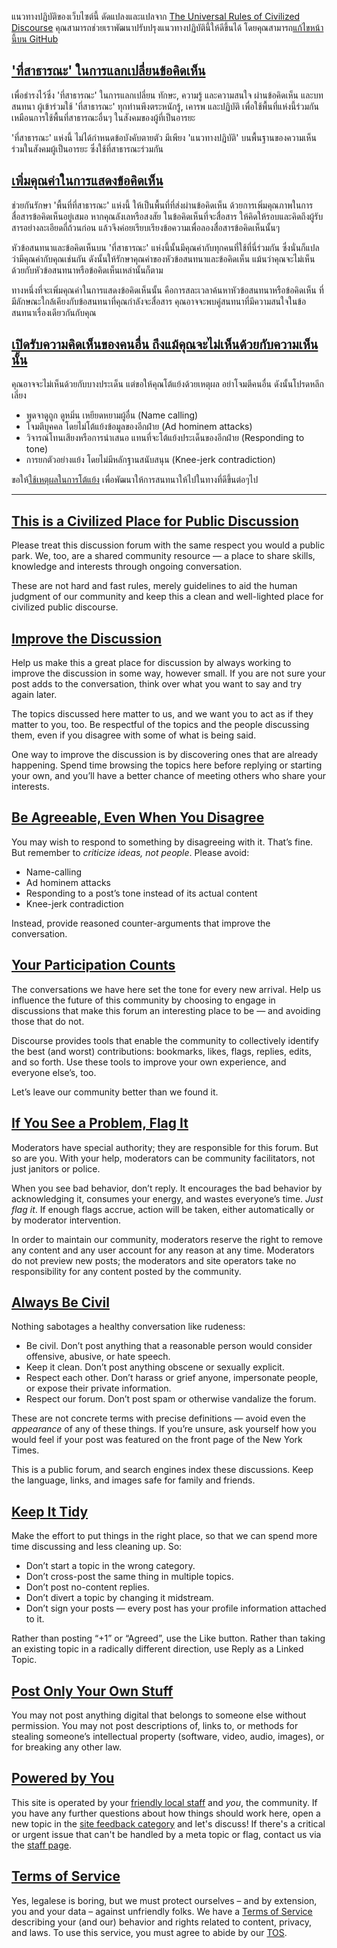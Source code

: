 แนวทางปฏิบัติของเว็บไซต์นี้ ดัดแปลงและแปลจาก [The Universal Rules of Civilized Discourse](https://blog.discourse.org/2013/03/the-universal-rules-of-civilized-discourse/) คุณสามารถช่วยเราพัฒนาปรับปรุงแนวทางปฏิบัตินี้ให้ดีขึ้นได้ โดยคุณสามารถ[แก้ไขหน้านี้บน GitHub](https://github.com/bigbearsio/discourse-bigbears-guidelines/blob/master/GUIDELINES.md)

<a name="civilized"></a>

## ['ที่สาธารณะ' ในการแลกเปลี่ยนข้อคิดเห็น](#civilized)

เพื่อธำรงไว้ซึ่ง 'ที่สาธารณะ' ในการแลกเปลี่ยน ทักษะ, ความรู้ และความสนใจ ผ่านข้อคิดเห็น และบทสนทนา ผู้เข้าร่วมใช้ 'ที่สาธารณะ' ทุกท่านพึงตระหนักรู้, เคารพ และปฏิบัติ เพื่อใช้พื้นที่แห่งนี้ร่วมกัน เหมือนการใช้พื้นที่สาธารณะอื่นๆ ในสังคมของผู้ที่เป็นอารยะ

'ที่สาธารณะ' แห่งนี้ ไม่ได้กำหนดข้อบังคับตายตัว มีเพียง 'แนวทางปฏิบัติ' บนพื้นฐานของความเห็นร่วมในสังคมผู้เป็นอารยะ ซึ่งใช้ที่สาธารณะร่วมกัน

<a name="improve"></a>

## [เพิ่มคุณค่าในการแสดงข้อคิดเห็น](#improve)

ช่วยกันรักษา 'พื้นที่ที่สาธารณะ' แห่งนี้ ให้เป็นพื้นที่ที่ส่งผ่านข้อคิดเห็น ด้วยการเพิ่มคุณภาพในการสื่อสารข้อคิดเห็นอยู่เสมอ หากคุณลังเลหรือสงสัย ในข้อคิดเห็นที่จะสื่อสาร ให้คิดให้รอบและคิดถึงผู้รับสารอย่างละเอียดถี่ถ้วนก่อน แล้วจึงค่อยเรียบเรียงข้อความเพื่อลองสื่อสารข้อคิดเห็นนั้นๆ

หัวข้อสนทนาและข้อคิดเห็นบน 'ที่สาธารณะ' แห่งนี้นั้นมีคุณค่ากับทุกคนที่ใช้ที่นี่ร่วมกัน ซึ่งนั่นก็แปลว่ามีคุณค่ากับคุณเช่นกัน ดังนั้นให้รักษาคุณค่าของหัวข้อสนทนาและข้อคิดเห็น แม้นว่าคุณจะไม่เห็นด้วยกับหัวข้อสนทนาหรือข้อคิดเห็นเหล่านั้นก็ตาม

ทางหนึ่งที่จะเพิ่มคุณค่าในการแสดงข้อคิดเห็นนั้น คือการสละเวลาค้นหาหัวข้อสนทนาหรือข้อคิดเห็น ที่มีลักษณะใกล้เคียงกับข้อสนทนาที่คุณกำลังจะสื่อสาร คุณอาจจะพบคู่สนทนาที่มีความสนใจในข้อสนทนาเรื่องเดียวกันกับคุณ

<a name="agreeable"></a>

## [เปิดรับความคิดเห็นของคนอื่น ถึงแม้คุณจะไม่เห็นด้วยกับความเห็นนั้น](#agreeable)

คุณอาจจะไม่เห็นด้วยกับบางประเด็น แต่ขอให้คุณโต้แย้งด้วยเหตุผล อย่าโจมตีคนอื่น ดังนั้นโปรดหลีกเลี่ยง

*   พูดจาดูถูก ดูหมิ่น เหยียดหยามผู้อื่น (Name calling)
*   โจมตีบุคคล โดยไม่โต้แย้งข้อมูลของอีกฝ่าย (Ad hominem attacks)
*   วิจารณ์โทนเสียงหรือการนำเสนอ แทนที่จะโต้แย้งประเด็นของอีกฝ่าย (Responding to tone)
*   การยกตัวอย่างแย้ง โดยไม่มีหลักฐานสนับสนุน (Knee-jerk contradiction)

ขอให้[ใช้เหตุผลในการโต้แย้ง](https://board.postjung.com/754080.html) เพื่อพัฒนาให้การสนทนาให้ไปในทางที่ดีขึ้นต่อๆไป 

---

<a name="civilized-en"></a>

## [This is a Civilized Place for Public Discussion](#civilized-en)

Please treat this discussion forum with the same respect you would a public park.  We, too, are a shared community resource &mdash; a place to share skills, knowledge and interests through ongoing conversation.

These are not hard and fast rules, merely guidelines to aid the human judgment of our community and keep this a clean and well-lighted place for civilized public discourse.

<a name="improve-en"></a>

## [Improve the Discussion](#improve-en)

Help us make this a great place for discussion by always working to improve the discussion in some way, however small. If you are not sure your post adds to the conversation, think over what you want to say and try again later.

The topics discussed here matter to us, and we want you to act as if they matter to you, too. Be respectful of the topics and the people discussing them, even if you disagree with some of what is being said.

One way to improve the discussion is by discovering ones that are already happening. Spend time browsing the topics here before replying or starting your own, and you’ll have a better chance of meeting others who share your interests.

<a name="agreeable-en"></a>

## [Be Agreeable, Even When You Disagree](#agreeable-en)

You may wish to respond to something by disagreeing with it. That’s fine. But remember to _criticize ideas, not people_. Please avoid:

*   Name-calling
*   Ad hominem attacks
*   Responding to a post’s tone instead of its actual content
*   Knee-jerk contradiction

Instead, provide reasoned counter-arguments that improve the conversation.

<a name="participate"></a>

## [Your Participation Counts](#participate)

The conversations we have here set the tone for every new arrival. Help us influence the future of this community by choosing to engage in discussions that make this forum an interesting place to be &mdash; and avoiding those that do not.

Discourse provides tools that enable the community to collectively identify the best (and worst) contributions: bookmarks, likes, flags, replies, edits, and so forth. Use these tools to improve your own experience, and everyone else’s, too.

Let’s leave our community better than we found it.

<a name="flag-problems"></a>

## [If You See a Problem, Flag It](#flag-problems)

Moderators have special authority; they are responsible for this forum. But so are you. With your help, moderators can be community facilitators, not just janitors or police.

When you see bad behavior, don’t reply. It encourages the bad behavior by acknowledging it, consumes your energy, and wastes everyone’s time. _Just flag it_. If enough flags accrue, action will be taken, either automatically or by moderator intervention.

In order to maintain our community, moderators reserve the right to remove any content and any user account for any reason at any time. Moderators do not preview new posts; the moderators and site operators take no responsibility for any content posted by the community.

<a name="be-civil"></a>

## [Always Be Civil](#be-civil)

Nothing sabotages a healthy conversation like rudeness:

*   Be civil. Don’t post anything that a reasonable person would consider offensive, abusive, or hate speech.
*   Keep it clean. Don’t post anything obscene or sexually explicit.
*   Respect each other. Don’t harass or grief anyone, impersonate people, or expose their private information.
*   Respect our forum. Don’t post spam or otherwise vandalize the forum.

These are not concrete terms with precise definitions &mdash; avoid even the _appearance_ of any of these things. If you’re unsure, ask yourself how you would feel if your post was featured on the front page of the New York Times.

This is a public forum, and search engines index these discussions. Keep the language, links, and images safe for family and friends.

<a name="keep-tidy"></a>

## [Keep It Tidy](#keep-tidy)

Make the effort to put things in the right place, so that we can spend more time discussing and less cleaning up. So:

*   Don’t start a topic in the wrong category.
*   Don’t cross-post the same thing in multiple topics.
*   Don’t post no-content replies.
*   Don’t divert a topic by changing it midstream.
*   Don’t sign your posts &mdash; every post has your profile information attached to it.

Rather than posting “+1” or “Agreed”, use the Like button. Rather than taking an existing topic in a radically different direction, use Reply as a Linked Topic.

<a name="stealing"></a>

## [Post Only Your Own Stuff](#stealing)

You may not post anything digital that belongs to someone else without permission. You may not post descriptions of, links to, or methods for stealing someone’s intellectual property (software, video, audio, images), or for breaking any other law.

<a name="power"></a>

## [Powered by You](#power)

This site is operated by your [friendly local staff](/about) and *you*, the community. If you have any further questions about how things should work here, open a new topic in the [site feedback category](/c/site-feedback) and let's discuss! If there's a critical or urgent issue that can't be handled by a meta topic or flag, contact us via the [staff page](/about).

<a name="tos"></a>

## [Terms of Service](#tos)

Yes, legalese is boring, but we must protect ourselves &ndash; and by extension, you and your data &ndash; against unfriendly folks. We have a [Terms of Service](/tos) describing your (and our) behavior and rights related to content, privacy, and laws. To use this service, you must agree to abide by our [TOS](/tos).
